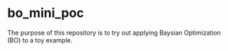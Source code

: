 # bo_mini_poc
The purpose of this repository is to try out applying Baysian Optimization (BO) to a toy example.
